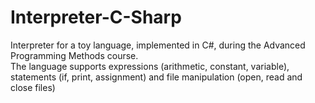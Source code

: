 # Interpreter-C-Sharp
Interpreter for a toy language, implemented in C#, during the Advanced Programming Methods course. <br>
The language supports expressions (arithmetic, constant, variable), 
statements (if, print, assignment) and file manipulation (open, read and close files)
